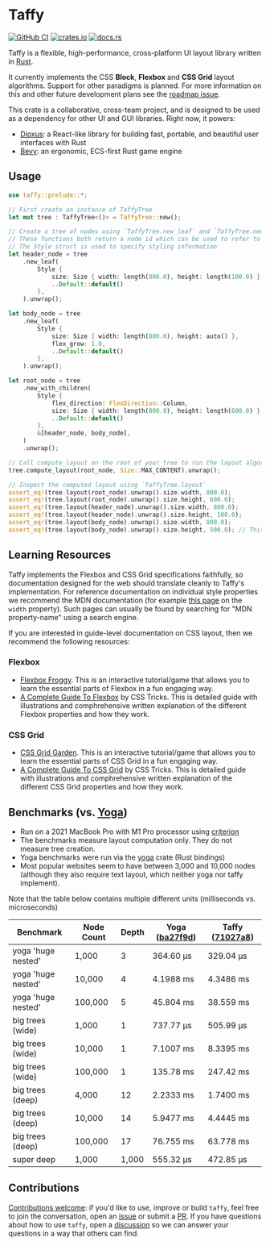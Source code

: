 # Taffy

[![GitHub CI](https://github.com/DioxusLabs/taffy/actions/workflows/ci.yml/badge.svg)](https://github.com/DioxusLabs/taffy/actions/workflows/ci.yml)
[![crates.io](https://img.shields.io/crates/v/taffy.svg)](https://crates.io/crates/taffy)
[![docs.rs](https://img.shields.io/docsrs/taffy)](https://docs.rs/taffy)

Taffy is a flexible, high-performance, cross-platform UI layout library written in [Rust](https://www.rust-lang.org).

It currently implements the CSS **Block**, **Flexbox** and **CSS Grid** layout algorithms. Support for other paradigms is planned. For more information on this and other future development plans see the [roadmap issue](https://github.com/DioxusLabs/taffy/issues/345).

This crate is a collaborative, cross-team project, and is designed to be used as a dependency for other UI and GUI libraries.
Right now, it powers:

- [Dioxus](https://dioxuslabs.com/): a React-like library for building fast, portable, and beautiful user interfaces with Rust
- [Bevy](https://bevyengine.org/): an ergonomic, ECS-first Rust game engine

## Usage

```rust
use taffy::prelude::*;

// First create an instance of TaffyTree
let mut tree : TaffyTree<()> = TaffyTree::new();

// Create a tree of nodes using `TaffyTree.new_leaf` and `TaffyTree.new_with_children`.
// These functions both return a node id which can be used to refer to that node
// The Style struct is used to specify styling information
let header_node = tree
    .new_leaf(
        Style {
            size: Size { width: length(800.0), height: length(100.0) },
            ..Default::default()
        },
    ).unwrap();

let body_node = tree
    .new_leaf(
        Style {
            size: Size { width: length(800.0), height: auto() },
            flex_grow: 1.0,
            ..Default::default()
        },
    ).unwrap();

let root_node = tree
    .new_with_children(
        Style {
            flex_direction: FlexDirection::Column,
            size: Size { width: length(800.0), height: length(600.0) },
            ..Default::default()
        },
        &[header_node, body_node],
    )
    .unwrap();

// Call compute_layout on the root of your tree to run the layout algorithm
tree.compute_layout(root_node, Size::MAX_CONTENT).unwrap();

// Inspect the computed layout using `TaffyTree.layout`
assert_eq!(tree.layout(root_node).unwrap().size.width, 800.0);
assert_eq!(tree.layout(root_node).unwrap().size.height, 600.0);
assert_eq!(tree.layout(header_node).unwrap().size.width, 800.0);
assert_eq!(tree.layout(header_node).unwrap().size.height, 100.0);
assert_eq!(tree.layout(body_node).unwrap().size.width, 800.0);
assert_eq!(tree.layout(body_node).unwrap().size.height, 500.0); // This value was not set explicitly, but was computed by Taffy

```

## Learning Resources

Taffy implements the Flexbox and CSS Grid specifications faithfully, so documentation designed for the web should translate cleanly to Taffy's implementation. For reference documentation on individual style properties we recommend the MDN documentation (for example [this page](https://developer.mozilla.org/en-US/docs/Web/CSS/width) on the `width` property). Such pages can usually be found by searching for "MDN property-name" using a search engine.

If you are interested in guide-level documentation on CSS layout, then we recommend the following resources:

### Flexbox

- [Flexbox Froggy](https://flexboxfroggy.com/). This is an interactive tutorial/game that allows you to learn the essential parts of Flexbox in a fun engaging way.
- [A Complete Guide To Flexbox](https://css-tricks.com/snippets/css/a-guide-to-flexbox/) by CSS Tricks. This is detailed guide with illustrations and comphrehensive written explanation of the different Flexbox properties and how they work.

### CSS Grid

- [CSS Grid Garden](https://cssgridgarden.com/). This is an interactive tutorial/game that allows you to learn the essential parts of CSS Grid in a fun engaging way.
- [A Complete Guide To CSS Grid](https://css-tricks.com/snippets/css/complete-guide-grid/) by CSS Tricks. This is detailed guide with illustrations and comphrehensive written explanation of the different CSS Grid properties and how they work.

## Benchmarks (vs. [Yoga](https://github.com/facebook/yoga))

- Run on a 2021 MacBook Pro with M1 Pro processor using [criterion](https://github.com/bheisler/criterion.rs)
- The benchmarks measure layout computation only. They do not measure tree creation.
- Yoga benchmarks were run via the [yoga](https://github.com/bschwind/yoga-rs) crate (Rust bindings)
- Most popular websites seem to have between 3,000 and 10,000 nodes (although they also require text layout, which neither yoga nor taffy implement).

Note that the table below contains multiple different units (milliseconds vs. microseconds)

| Benchmark          | Node Count | Depth | Yoga ([ba27f9d]) | Taffy ([71027a8]) |
| ---                | ---        | ---   | ---              | ---               |
| yoga 'huge nested' | 1,000      | 3     | 364.60 µs        | 329.04 µs         |
| yoga 'huge nested' | 10,000     | 4     | 4.1988 ms        | 4.3486 ms         |
| yoga 'huge nested' | 100,000    | 5     | 45.804 ms        | 38.559 ms         |
| big trees (wide)   | 1,000      | 1     | 737.77 µs        | 505.99 µs         |
| big trees (wide)   | 10,000     | 1     | 7.1007 ms        | 8.3395 ms         |
| big trees (wide)   | 100,000    | 1     | 135.78 ms        | 247.42 ms         |
| big trees (deep)   | 4,000      | 12    | 2.2333 ms        | 1.7400 ms         |
| big trees (deep)   | 10,000     | 14    | 5.9477 ms        | 4.4445 ms         |
| big trees (deep)   | 100,000    | 17    | 76.755 ms        | 63.778 ms         |
| super deep         | 1,000      | 1,000 | 555.32 µs        | 472.85 µs         |

[ba27f9d]: https://github.com/facebook/yoga/commit/ba27f9d1ecfa7518019845b84b035d3d4a2a6658
[71027a8]: https://github.com/DioxusLabs/taffy/commit/71027a8de03b343e120852b84bb7dca9fb4651c5

## Contributions

[Contributions welcome](https://github.com/DioxusLabs/taffy/blob/main/CONTRIBUTING.md):
if you'd like to use, improve or build `taffy`, feel free to join the conversation, open an [issue](https://github.com/DioxusLabs/taffy/issues) or submit a [PR](https://github.com/DioxusLabs/taffy/pulls).
If you have questions about how to use `taffy`, open a [discussion](https://github.com/DioxusLabs/taffy/discussions) so we can answer your questions in a way that others can find.
